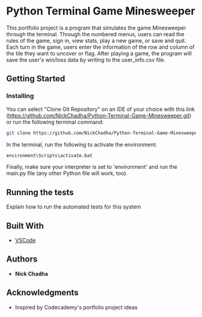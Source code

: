 # Python Terminal Game Minesweeper

This portfolio project is a program that simulates the game Minesweeper through the terminal. Through the numbered menus, users can read the rules of the game, sign in, view stats, play a new game, or save and quit. Each turn in the game, users enter the information of the row and column of the tile they want to uncover or flag. After playing a game, the program will save the user's win/loss data by writing to the user_info.csv file.

## Getting Started

### Installing
You can select "Clone Git Repository" on an IDE of your choice with this link (https://github.com/NickChadha/Python-Terminal-Game-Minesweeper.git) or run the following terminal command:

```sh
git clone https://github.com/NickChadha/Python-Terminal-Game-Minesweeper.git
```

In the terminal, run the following to activate the environment:

```sh
environment\Scripts\activate.bat
```

Finally, make sure your interpreter is set to 'environment' and run the main.py file (any other Python file will work, too).

## Running the tests

Explain how to run the automated tests for this system


## Built With

* [VSCode](https://code.visualstudio.com/)

## Authors

* **Nick Chadha**

## Acknowledgments

* Inspired by Codecademy's portfolio project ideas
